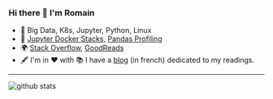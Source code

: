 ### Hi there 👋 I'm **Romain**

* :construction_worker: Big Data, K8s, Jupyter, Python, Linux
* :handshake: [Jupyter Docker Stacks](https://github.com/jupyter/docker-stacks), [Pandas Profiling](https://github.com/pandas-profiling/pandas-profiling)
* :earth_africa: [Stack Overflow](https://stackoverflow.com/users/4413446/romain), [GoodReads](https://www.goodreads.com/user/show/3079764-romain)
* :fountain_pen: I'm in :heart: with :books: I have a [blog](https://aubonroman.com) (in french) dedicated to my readings.

----

![github stats](https://github-readme-stats.vercel.app/api?username=romainx&show_icons=true)
